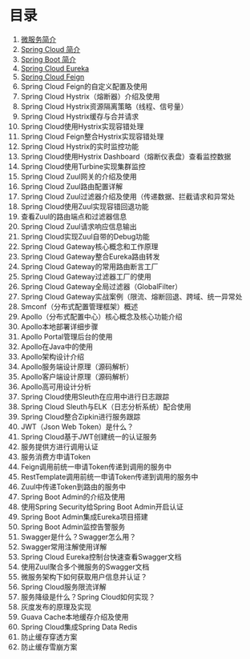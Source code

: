 # 目录

1. [微服务简介](01.microservices.md)
2. [Spring Cloud 简介](02.spring-cloud.md)
3. [Spring Boot 简介](03.spring-boot.md)
4. [Spring Cloud Eureka](04.eureka.md)
5. [Spring Cloud Feign](05.feign.md)
10. Spring Cloud Feign的自定义配置及使用
11. Spring Cloud Hystrix（熔断器）介绍及使用
12. Spring Cloud Hystrix资源隔离策略（线程、信号量）
13. Spring Cloud Hystrix缓存与合并请求
14. Spring Cloud使用Hystrix实现容错处理
15. Spring Cloud Feign整合Hystrix实现容错处理
16. Spring Cloud Hystrix的实时监控功能
17. Spring Cloud使用Hystrix Dashboard（熔断仪表盘）查看监控数据
18. Spring Cloud使用Turbine实现集群监控
19. Spring Cloud Zuul网关的介绍及使用
20. Spring Cloud Zuul路由配置详解
21. Spring Cloud Zuul过滤器介绍及使用（传递数据、拦截请求和异常处
22. Spring Cloud使用Zuul实现容错回退功能
23. 查看Zuul的路由端点和过滤器信息
24. Spring Cloud Zuul请求响应信息输出
25. Spring Cloud实现Zuul自带的Debug功能
26. Spring Cloud Gateway核心概念和工作原理
27. Spring Cloud Gateway整合Eureka路由转发
28. Spring Cloud Gateway的常用路由断言工厂
29. Spring Cloud Gateway过滤器工厂的使用
30. Spring Cloud Gateway全局过滤器（GlobalFilter）
31. Spring Cloud Gateway实战案例（限流、熔断回退、跨域、统一异常处
32. Smconf（分布式配置管理框架）概述
33. Apollo（分布式配置中心）核心概念及核心功能介绍
34. Apollo本地部署详细步骤
35. Apollo Portal管理后台的使用
36. Apollo在Java中的使用
37. Apollo架构设计介绍
38. Apollo服务端设计原理（源码解析）
39. Apollo客户端设计原理（源码解析）
40. Apollo高可用设计分析
41. Spring Cloud使用Sleuth在应用中进行日志跟踪
42. Spring Cloud Sleuth与ELK（日志分析系统）配合使用
43. Spring Cloud整合Zipkin进行服务跟踪
44. JWT（Json Web Token）是什么？
45. Spring Cloud基于JWT创建统一的认证服务
46. 服务提供方进行调用认证
47. 服务消费方申请Token
48. Feign调用前统一申请Token传递到调用的服务中
49. RestTemplate调用前统一申请Token传递到调用的服务中
50. Zuul中传递Token到路由的服务中
51. Spring Boot Admin的介绍及使用
52. 使用Spring Security给Spring Boot Admin开启认证
53. Spring Boot Admin集成Eureka项目搭建
54. Spring Boot Admin监控告警服务
55. Swagger是什么？Swagger怎么用？
56. Swagger常用注解使用详解
57. Spring Cloud Eureka控制台快速查看Swagger文档
58. 使用Zuul聚合多个微服务的Swagger文档
59. 微服务架构下如何获取用户信息并认证？
60. Spring Cloud服务限流详解
61. 服务降级是什么？Spring Cloud如何实现？
62. 灰度发布的原理及实现
63. Guava Cache本地缓存介绍及使用
64. Spring Cloud集成Spring Data Redis
65. 防止缓存穿透方案
66. 防止缓存雪崩方案